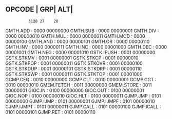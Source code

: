 OPCODE      |  GRP|     ALT|
----------------------------
              3128 27    20
GMTH.ADD    : 0000 00000000
GMTH.SUB    : 0000 00000001
GMTH.DIV    : 0000 00000010
GMTH.MUL    : 0000 00000011
GMTH.MOD    : 0000 00000100
GMTH.AND    : 0000 00000101
GMTH.OR     : 0000 00000110
GMTH.INV    : 0000 00000111
GMTH.INC    : 0000 00001000
GMTH.DEC    : 0000 00001001
GMTH.NEG    : 0000 00001010
GSTK.IPUSH  : 0001 00000000
GSTK.STKMV  : 0001 00000001
GSTK.STKCP  : 0001 00000010
GSTK.STKPOP : 0001 00000011
GSTK.STKOVR : 0001 00000100
GSTK.STKDUP : 0001 00000101
GSTK.STKDRP : 0001 00000110
GSTK.STKSWP : 0001 00000111
GSTK.STKTOP : 0001 00001000
GCMP.CEQ    : 0010 00000000
GCMP.CLT    : 0010 00000001
GCMP.CGT    : 0010 00000010
GMEM.FETCH  : 0011 00000000
GMEM.STORE  : 0011 00000001
GIOC.IN     : 0100 00000000
GIOC.OUT    : 0100 00000001
GIOC.NOP    : 0100 00000010
GIOC.HLT    : 0100 00000011
GJMP.JMP    : 0101 00000000
GJMP.IJMP   : 0101 00000001
GJMP.IJMPF  : 0101 00000010
GJMP.IJMPT  : 0101 00000011
GJMP.CALL   : 0101 00000100
GJMP.ICALL  : 0101 00000101
GJMP.RET    : 0101 00000110
